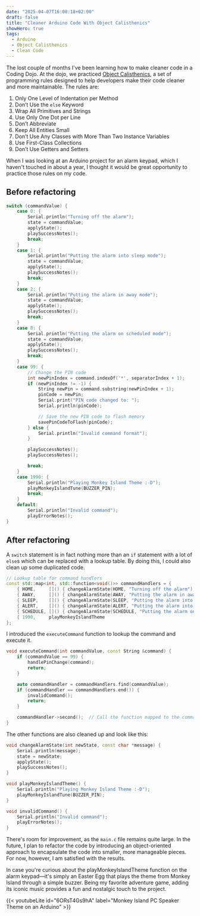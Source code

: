 ```yaml
---
date: "2025-04-07T16:00:18+02:00"
draft: false
title: "Cleaner Arduino Code With Object Calisthenics"
showHero: true
tags:
  - Arduino
  - Object Calisthenics
  - Clean Code
---
```


The lost couple of months I've been learning how to make cleaner code in a Coding Dojo. At the dojo,
we practiced
[Object Calisthenics](https://bolcom.github.io/student-dojo/legacy-code/DevelopersAnonymous-ObjectCalisthenics.pdf),
a set of programming rules designed to help developers make their code cleaner and more
maintainable. The rules are:

1. Only One Level of Indentation per Method
2. Don’t Use the `else` Keyword
3. Wrap All Primitives and Strings
4. Use Only One Dot per Line
5. Don’t Abbreviate
6. Keep All Entities Small
7. Don’t Use Any Classes with More Than Two Instance Variables
8. Use First-Class Collections
9. Don’t Use Getters and Setters

When I was looking at an Arduino project for an alarm keypad, which I haven't touched in about a
year, I thought it would be great opportunity to practice those rules on my code.

## Before refactoring

```cpp
switch (commandValue) {
    case 0: {
        Serial.println("Turning off the alarm");
        state = commandValue;
        applyState();
        playSuccessNotes();
        break;
    }
    case 1: {
        Serial.println("Putting the alarm into sleep mode");
        state = commandValue;
        applyState();
        playSuccessNotes();
        break;
    }
    case 2: {
        Serial.println("Putting the alarm in away mode");
        state = commandValue;
        applyState();
        playSuccessNotes();
        break;
    }
    case 8: {
        Serial.println("Putting the alarm on scheduled mode");
        state = commandValue;
        applyState();
        playSuccessNotes();
        break;
    }
    case 99: {
        // Change the PIN code
        int newPinIndex = command.indexOf('*', separatorIndex + 1);
        if (newPinIndex != -1) {
            String newPin = command.substring(newPinIndex + 1);
            pinCode = newPin;
            Serial.print("PIN code changed to: ");
            Serial.println(pinCode);

            // Save the new PIN code to flash memory
            savePinCodeToFlash(pinCode);
        } else {
            Serial.println("Invalid command format");
        }

        playSuccessNotes();
        playSuccessNotes();

        break;
    }
    case 1990: {
        Serial.println("Playing Monkey Island Theme :-D");
        playMonkeyIslandTune(BUZZER_PIN);
        break;
    }
    default:
        Serial.println("Invalid command");
        playErrorNotes();
}
```

## After refactoring

A `switch` statement is in fact nothing more than an `if` statement with a lot of `else`s which can
be replaced with a lookup table. By doing this, I could also clean up some duplicated code.

```cpp
// Lookup table for command handlers
const std::map<int, std::function<void()>> commandHandlers = {
    { HOME,     []() { changeAlarmState(HOME, "Turning off the alarm"); }                   },
    { AWAY,     []() { changeAlarmState(AWAY, "Putting the alarm in away mode"); }          },
    { SLEEP,    []() { changeAlarmState(SLEEP, "Putting the alarm into sleep mode"); }      },
    { ALERT,    []() { changeAlarmState(ALERT, "Putting the alarm into alert mode"); }      },
    { SCHEDULE, []() { changeAlarmState(SCHEDULE, "Putting the alarm on scheduled mode"); } },
    { 1990,     playMonkeyIslandTheme                                                       }
};
```

I introduced the `executeCommand` function to lookup the command and execute it.

```cpp
void executeCommand(int commandValue, const String &command) {
    if (commandValue == 99) {
        handlePinChange(command);
        return;
    }

    auto commandHandler = commandHandlers.find(commandValue);
    if (commandHandler == commandHandlers.end()) {
        invalidCommand();
        return;
    }

    commandHandler->second();  // Call the function mapped to the command
}
```

The other functions are also cleaned up and look like this:

```cpp
void changeAlarmState(int newState, const char *message) {
    Serial.println(message);
    state = newState;
    applyState();
    playSuccessNotes();
}

void playMonkeyIslandTheme() {
    Serial.println("Playing Monkey Island Theme :-D");
    playMonkeyIslandTune(BUZZER_PIN);
}

void invalidCommand() {
    Serial.println("Invalid command");
    playErrorNotes();
}
```

There's room for improvement, as the `main.c` file remains quite large. In the future, I plan to
refactor the code by introducing an object-oriented approach to encapsulate the code into smaller,
more manageable pieces. For now, however, I am satisfied with the results.

In case you're curious about the playMonkeyIslandTheme function on the alarm keypad—it's simply an
Easter Egg that plays the theme from Monkey Island through a simple buzzer. Being my favorite
adventure game, adding its iconic music provides a fun and nostalgic touch to the project.

{{< youtubeLite id="6ORsT4Gs9hA" label="Monkey Island PC Speaker Theme on an Arduino" >}}
